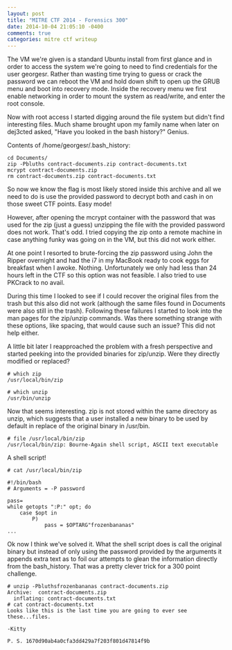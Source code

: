 ```yaml
---
layout: post
title: "MITRE CTF 2014 - Forensics 300"
date: 2014-10-04 21:05:10 -0400
comments: true
categories: mitre ctf writeup
---
```


The VM we're given is a standard Ubuntu install from first glance and in order to access the system we're going to need to find credentials for the user georgesr. Rather than wasting time trying to guess or crack the password we can reboot the VM and hold down shift to open up the GRUB menu and boot into recovery mode. Inside the recovery menu we first enable networking in order to mount the system as read/write, and enter the root console.

Now with root access I started digging around the file system but didn't find interesting files. Much shame brought upon my family name when later on dej3cted asked, "Have you looked in the bash history?" Genius.

Contents of /home/georgesr/.bash\_history:
```
cd Documents/
zip -Pbluths contract-documents.zip contract-documents.txt
mcrypt contract-documents.zip
rm contract-documents.zip contract-documents.txt
```

So now we know the flag is most likely stored inside this archive and all we need to do is use the provided password to decrypt both and cash in on those sweet CTF points. Easy mode!

However, after opening the mcrypt container with the password that was used for the zip (just a guess) unzipping the file with the provided password does not work. That's odd. I tried copying the zip onto a remote machine in case anything funky was going on in the VM, but this did not work either.

At one point I resorted to brute-forcing the zip password using John the Ripper overnight and had the i7 in my MacBook ready to cook eggs for breakfast when I awoke. Nothing. Unfortunately we only had less than 24 hours left in the CTF so this option was not feasible. I also tried to use PKCrack to no avail.

During this time I looked to see if I could recover the original files from the trash but this also did not work (although the same files found in Documents were also still in the trash). Following these failures I started to look into the man pages for the zip/unzip commands. Was there something strange with these options, like spacing, that would cause such an issue? This did not help either.

A little bit later I reapproached the problem with a fresh perspective and started peeking into the provided binaries for zip/unzip. Were they directly modified or replaced?

```
# which zip
/usr/local/bin/zip

# which unzip
/usr/bin/unzip
```

Now that seems interesting. zip is not stored within the same directory as unzip, which suggests that a user installed a new binary to be used by default in replace of the original binary in /usr/bin.

```
# file /usr/local/bin/zip
/usr/local/bin/zip: Bourne-Again shell script, ASCII text executable
```

A shell script!

```
# cat /usr/local/bin/zip

#!/bin/bash
# Arguments = -P password

pass=
while getopts ":P:" opt; do
    case $opt in
        P)
            pass = $OPTARG"frozenbananas"
...
```

Ok now I think we've solved it. What the shell script does is call the original binary but instead of only using the password provided by the arguments it appends extra text as to foil our attempts to glean the information directly from the bash\_history. That was a pretty clever trick for a 300 point challenge.

```
# unzip -Pbluthsfrozenbananas contract-documents.zip
Archive:  contract-documents.zip
  inflating: contract-documents.txt
# cat contract-documents.txt
Looks like this is the last time you are going to ever see these...files.

-Kitty

P. S. 1670d90ab4a0cfa3dd429a7f203f801d47814f9b
```
